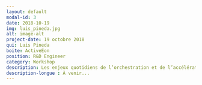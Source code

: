 ```yaml
---
layout: default
modal-id: 3
date: 2018-10-19
img: luis_pineda.jpg
alt: image-alt
project-date: 19 octobre 2018
qui: Luis Pineda
boite: ActiveEon
position: R&D Engineer
category: Workshop
description: Les enjeux quotidiens de l’orchestration et de l’accélération du big data
description-longue : À venir...
---
```

